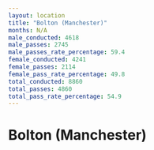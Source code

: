 ```yaml
---
layout: location
title: "Bolton (Manchester)"
months: N/A
male_conducted: 4618
male_passes: 2745
male_passes_rate_percentage: 59.4
female_conducted: 4241
female_passes: 2114
female_pass_rate_percentage: 49.8
total_conducted: 8860
total_passes: 4860
total_pass_rate_percentage: 54.9
---
```


# Bolton (Manchester)
